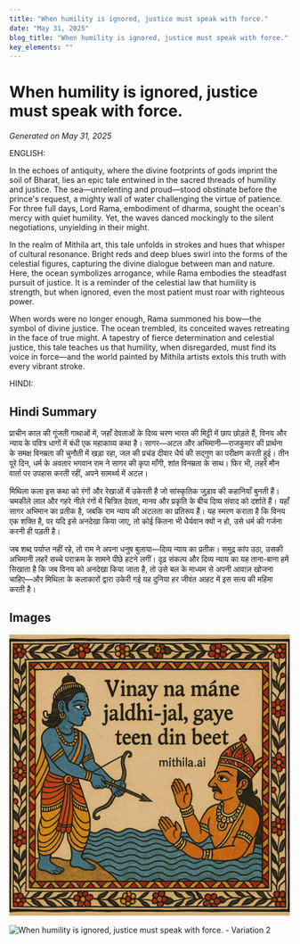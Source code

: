 ```yaml
---
title: "When humility is ignored, justice must speak with force."
date: "May 31, 2025"
blog_title: "When humility is ignored, justice must speak with force."
key_elements: ""
---
```


# When humility is ignored, justice must speak with force.

*Generated on May 31, 2025*

ENGLISH:

In the echoes of antiquity, where the divine footprints of gods imprint the soil of Bharat, lies an epic tale entwined in the sacred threads of humility and justice. The sea—unrelenting and proud—stood obstinate before the prince's request, a mighty wall of water challenging the virtue of patience. For three full days, Lord Rama, embodiment of dharma, sought the ocean's mercy with quiet humility. Yet, the waves danced mockingly to the silent negotiations, unyielding in their might.

In the realm of Mithila art, this tale unfolds in strokes and hues that whisper of cultural resonance. Bright reds and deep blues swirl into the forms of the celestial figures, capturing the divine dialogue between man and nature. Here, the ocean symbolizes arrogance, while Rama embodies the steadfast pursuit of justice. It is a reminder of the celestial law that humility is strength, but when ignored, even the most patient must roar with righteous power.

When words were no longer enough, Rama summoned his bow—the symbol of divine justice. The ocean trembled, its conceited waves retreating in the face of true might. A tapestry of fierce determination and celestial justice, this tale teaches us that humility, when disregarded, must find its voice in force—and the world painted by Mithila artists extols this truth with every vibrant stroke.

HINDI:

## Hindi Summary

प्राचीन काल की गूंजती गाथाओं में, जहाँ देवताओं के दिव्य चरण भारत की मिट्टी में छाप छोड़ते हैं, विनय और न्याय के पवित्र धागों में बंधी एक महाकाव्य कथा है। सागर—अटल और अभिमानी—राजकुमार की प्रार्थना के समक्ष विनम्रता की चुनौती में खड़ा रहा, जल की प्रचंड दीवार धैर्य की सद्गुण का परीक्षण करती हुई। तीन पूरे दिन, धर्म के अवतार भगवान राम ने सागर की कृपा माँगी, शांत विनम्रता के साथ। फिर भी, लहरें मौन वार्ता पर उपहास करती रहीं, अपने सामर्थ्य में अटल।

मिथिला कला इस कथा को रंगों और रेखाओं में उकेरती है जो सांस्कृतिक जुड़ाव की कहानियाँ बुनती हैं। चमकीले लाल और गहरे नीले रंगों में चित्रित देवता, मानव और प्रकृति के बीच दिव्य संवाद को दर्शाते हैं। यहाँ सागर अभिमान का प्रतीक है, जबकि राम न्याय की अटलता का प्रतिरूप हैं। यह स्मरण कराता है कि विनय एक शक्ति है, पर यदि इसे अनदेखा किया जाए, तो कोई कितना भी धैर्यवान क्यों न हो, उसे धर्म की गर्जना करनी ही पड़ती है।

जब शब्द पर्याप्त नहीं रहे, तो राम ने अपना धनुष बुलाया—दिव्य न्याय का प्रतीक। समुद्र कांप उठा, उसकी अभिमानी लहरें सच्चे पराक्रम के सामने पीछे हटने लगीं। दृढ़ संकल्प और दिव्य न्याय का यह ताना-बाना हमें सिखाता है कि जब विनय को अनदेखा किया जाता है, तो उसे बल के माध्यम से अपनी आवाज़ खोजना चाहिए—और मिथिला के कलाकारों द्वारा उकेरी गई यह दुनिया हर जीवंत आहट में इस सत्य की महिमा करती है।

## Images

![When humility is ignored, justice must speak with force. - Variation 1](https://raw.githubusercontent.com/amarshat/mithila-content/main/images/2025/05/2025-05-31-am-whenhumilityisignoredjusticemustspeakwithforce1.png)

![When humility is ignored, justice must speak with force. - Variation 2](https://raw.githubusercontent.com/amarshat/mithila-content/main/images/2025/05/2025-05-31-am-whenhumilityisignoredjusticemustspeakwithforce2.png)
